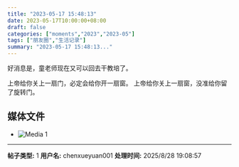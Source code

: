 ```yaml
---
title: "2023-05-17 15:48:13"
date: 2023-05-17T10:00:00+08:00
draft: false
categories: ["moments","2023","2023-05"]
tags: ["朋友圈","生活记录"]
summary: "2023-05-17 15:48:13..."
---
```


好消息是，童老师现在又可以回去干教培了。

​上帝给你关上一扇门，必定会给你开一扇窗。
上帝给你​关上一扇窗，没准给你留了旋转门。

## 媒体文件

- ![Media 1](/Moments/photos/2023-05-17/202305171548130.jpg)

---

**帖子类型:** 1
**用户名:** chenxueyuan001
**处理时间:** 2025/8/28 19:08:57